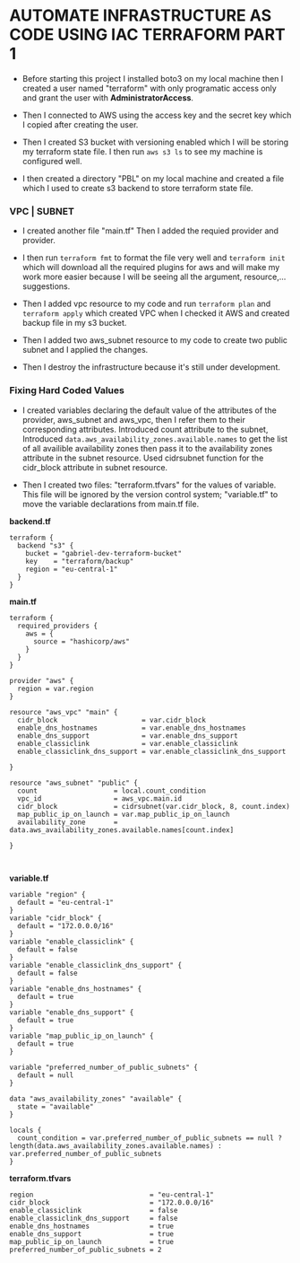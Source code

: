 # AUTOMATE INFRASTRUCTURE AS CODE USING IAC TERRAFORM PART 1

- Before starting this project I installed boto3 on my local machine then I created a user named "terraform" with only programatic access only and grant the user with **AdministratorAccess**.

- Then I connected to AWS using the access key and the secret key which I copied after creating the user.

- Then I created S3 bucket with versioning enabled which I will be storing my terraform state file. I then run `aws s3 ls` to see my machine is configured well.

- I then created a directory "PBL" on my local machine and created a file which I used to create s3 backend to store terraform state file.

### VPC | SUBNET

- I created another file "main.tf" Then I added the requied provider and provider.

- I then run `terraform fmt` to format the file very well and `terraform init` which will download all the required plugins for aws and will make my work more easier because I will be seeing all the argument, resource,... suggestions.

- Then I added vpc resource to my code and run `terraform plan` and `terraform apply` which created VPC when I checked it AWS and created backup file in my s3 bucket.

- Then I added two aws_subnet resource to my code to create two public subnet and I applied the changes.

- Then I destroy the infrastructure because it's still under development.

### Fixing Hard Coded Values

- I created variables declaring the default value of the attributes of the provider, aws_subnet and aws_vpc, then I refer them to their corresponding attributes. Introduced count attribute to the subnet, Introduced `data.aws_availability_zones.available.names` to get the list of all availible availability zones then pass it to the availability zones attribute in the subnet resource. Used cidrsubnet function for the cidr_block attribute in subnet resource.


- Then I created two files: "terraform.tfvars" for the values of variable. This file will be ignored by the version control system; "variable.tf" to move the variable declarations from main.tf file.

**backend.tf**
```
terraform {
  backend "s3" {
    bucket = "gabriel-dev-terraform-bucket"
    key    = "terraform/backup"
    region = "eu-central-1"
  }
}

```

**main.tf** 
```
terraform {
  required_providers {
    aws = {
      source = "hashicorp/aws"
    }
  }
}

provider "aws" {
  region = var.region
}

resource "aws_vpc" "main" {
  cidr_block                     = var.cidr_block
  enable_dns_hostnames           = var.enable_dns_hostnames
  enable_dns_support             = var.enable_dns_support
  enable_classiclink             = var.enable_classiclink
  enable_classiclink_dns_support = var.enable_classiclink_dns_support

}

resource "aws_subnet" "public" {
  count                   = local.count_condition
  vpc_id                  = aws_vpc.main.id
  cidr_block              = cidrsubnet(var.cidr_block, 8, count.index)
  map_public_ip_on_launch = var.map_public_ip_on_launch
  availability_zone       = data.aws_availability_zones.available.names[count.index]

}



```

**variable.tf**
```
variable "region" {
  default = "eu-central-1"
}
variable "cidr_block" {
  default = "172.0.0.0/16"
}
variable "enable_classiclink" {
  default = false
}
variable "enable_classiclink_dns_support" {
  default = false
}
variable "enable_dns_hostnames" {
  default = true
}
variable "enable_dns_support" {
  default = true
}
variable "map_public_ip_on_launch" {
  default = true
}

variable "preferred_number_of_public_subnets" {
  default = null
}

data "aws_availability_zones" "available" {
  state = "available"
}

locals {
  count_condition = var.preferred_number_of_public_subnets == null ? length(data.aws_availability_zones.available.names) : var.preferred_number_of_public_subnets
}

```

**terraform.tfvars**
```
region                             = "eu-central-1"
cidr_block                         = "172.0.0.0/16"
enable_classiclink                 = false
enable_classiclink_dns_support     = false
enable_dns_hostnames               = true
enable_dns_support                 = true
map_public_ip_on_launch            = true
preferred_number_of_public_subnets = 2

```
